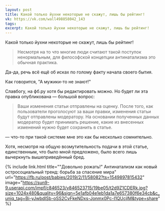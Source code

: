 ```yaml
---
layout: post
title: Какой только йухни некоторые не скажут, лишь бы рейтинг!
vk: https://vk.com/wall498858042_143
tags: 
excerpt: Какой только йухни некоторые не скажут, лишь бы рейтинг!
---
```

Какой только йухни некоторые не скажут, лишь бы рейтинг!

>Несмотря на то что многие люди считают такой поступок ненормальным, для философской концепции антинатализма это обычная практика.

Да-да, речь всё ещё об исках по голому факту начала своего бытия.

Как говорится, "А мужики-то не знают!" 

Славбогу, на фб.ру хотя бы редактировать можно. Но будет ли эта правка опубликована — большой вопрос: 

>Ваши изменения статьи отправлены на оценку. После того, как пользователи проголосуют за ваши правки, изменения статьи будут отправлены модератору. На основании полученных данных модератор будет принимать решение, какие из внесенных изменений нужно будет сохранить в статье.

— что-то при такой системе мне это как бы несколько сомнительно. 

Хотя, несмотря на общую возмутительность подачи в этой статье, единственным, что было мной предложено, было всего лишь вычеркнуть вышеприведённый бред.

{% include link.html title="\"Довольно рожать!\" Антинатализм как новый остросоциальный тренд: борьба за спасение мира" url="https://fb.ru/post/babies/2019/2/11/58082?ts=1549897815432" image="https://sun9-9.userapi.com/impf/c846523/v846523715/19be05/t2d9Z1CDERk.jpg?size=1024x480&quality=96&sign=5e1afb04e1eb1da1a7e657380f6e34cb&c_uniq_tag=Bi-yJwbdISb-oSS2CvFkeNDxs-Jonmx0Pc-I1QUcjIM&type=share" %}